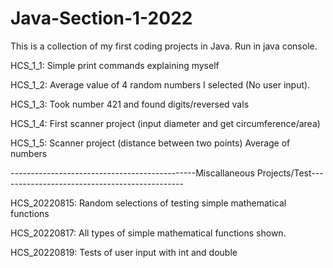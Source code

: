 # Java-Section-1-2022
This is a collection of my first coding projects in Java. Run in java console.

HCS_1_1:
Simple print commands explaining myself

HCS_1_2:
Average value of 4 random numbers I selected (No user input).

HCS_1_3:
Took number 421 and found digits/reversed vals

HCS_1_4:
First scanner project (input diameter and get circumference/area)

HCS_1_5:
Scanner project (distance between two points) 
Average of numbers

----------------------------------------------Miscallaneous Projects/Test----------------------------------------------

HCS_20220815: 
Random selections of testing simple mathematical functions

HCS_20220817:
All types of simple mathematical functions shown.

HCS_20220819:
Tests of user input with int and double

